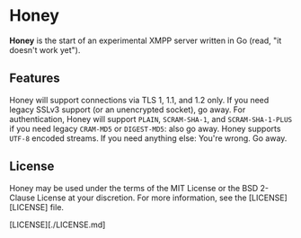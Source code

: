 # Honey

**Honey** is the start of an experimental XMPP server written in Go (read, "it doesn't work yet").

## Features

Honey will support connections via TLS 1, 1.1, and 1.2 only. If you need legacy SSLv3 support (or an unencrypted
socket), go away. For authentication, Honey will support `PLAIN`, `SCRAM-SHA-1`, and `SCRAM-SHA-1-PLUS` if you need
legacy `CRAM-MD5` or `DIGEST-MD5`: also go away. Honey supports `UTF-8` encoded streams. If you need anything else:
You're wrong. Go away.

## License

Honey may be used under the terms of the MIT License or the BSD 2-Clause
License at your discretion. For more information, see the [LICENSE][LICENSE]
file.

[LICENSE][./LICENSE.md]
